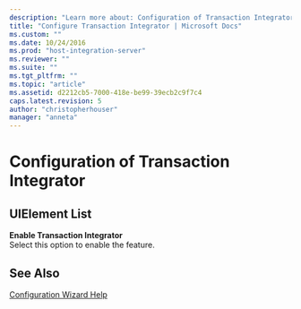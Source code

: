 ```yaml
---
description: "Learn more about: Configuration of Transaction Integrator"
title: "Configure Transaction Integrator | Microsoft Docs"
ms.custom: ""
ms.date: 10/24/2016
ms.prod: "host-integration-server"
ms.reviewer: ""
ms.suite: ""
ms.tgt_pltfrm: ""
ms.topic: "article"
ms.assetid: d2212cb5-7000-418e-be99-39ecb2c9f7c4
caps.latest.revision: 5
author: "christopherhouser"
manager: "anneta"
---
```

# Configuration of Transaction Integrator

## UIElement List  
 **Enable Transaction Integrator**  
 Select this option to enable the feature.  
  
## See Also  
 [Configuration Wizard Help](../install-and-config-guides/configuration-wizard-help2.md)
